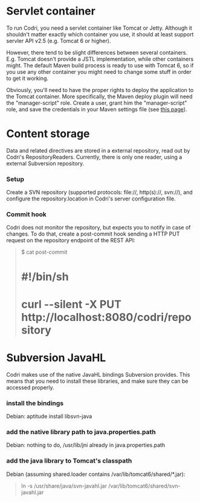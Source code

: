 Servlet container
=================

To run Codri, you need a servlet container like Tomcat or Jetty. Although it
shouldn't matter exactly which container you use, it should at least support
servler API v2.5 (e.g. Tomcat 6 or higher).

However, there tend to be slight differences between several containers. E.g.
Tomcat doesn't provide a JSTL implementation, while other containers might.
The default Maven build process is ready to use with Tomcat 6, so if you use
any other container you might need to change some stuff in order to get it
working.

Obviously, you'll need to have the proper rights to deploy the application to
the Tomcat container. More specifically, the Maven deploy plugin will need the
"manager-script" role. Create a user, grant him the "manager-script" role, and
save the credentials in your Maven settings file (see
[this page](http://mojo.codehaus.org/tomcat-maven-plugin/configuration.html)).


Content storage
===============

Data and related directives are stored in a external repository, read out by Codri's
RepositoryReaders. Currently, there is only one reader, using a external Subversion
repository.

### Setup

Create a SVN repository (supported protocols: file://, http(s)://, svn://), and configure
the repository.location in Codri's server configuration file.


### Commit hook

Codri does not monitor the repository, but expects you to notify in case of changes.
To do that, create a post-commit hook sending a HTTP PUT request on the repository
endpoint of the REST API:
> $ cat post-commit  
> # #!/bin/sh  
> # curl --silent -X PUT http://localhost:8080/codri/repository  


Subversion JavaHL
=================

Codri makes use of the native JavaHL bindings Subversion provides. This means that
you need to install these libraries, and make sure they can be accessed properly.

### install the bindings

Debian: aptitude install libsvn-java


### add the native library path to java.properties.path

Debian: nothing to do, /usr/lib/jni already in java.properties.path


### add the java library to Tomcat's classpath

Debian (assuming shared.loader contains /var/lib/tomcat6/shared/*.jar):
> ln -s /usr/share/java/svn-javahl.jar /var/lib/tomcat6/shared/svn-javahl.jar
